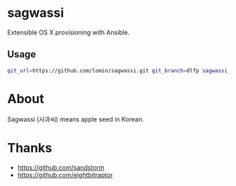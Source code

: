 # sagwassi
Extensible OS X provisioning with Ansible.

## Usage ##

```bash
git_url=https://github.com/lomin/sagwassi.git git_branch=dlfp sagwassi_reinstall=true bash <(curl -s https://raw.githubusercontent.com/lomin/sagwassi/master/sagwassi)
```

# About

Sagwassi (사과씨) means apple seed in Korean.

# Thanks
* https://github.com/sandstorm
* https://github.com/eightbitraptor
